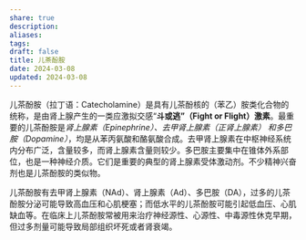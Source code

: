 ```yaml
---
share: true
description: 
aliases: 
tags: 
draft: false
title: 儿茶酚胺
date: 2024-03-08
updated: 2024-03-08
---
```

儿茶酚胺（拉丁语：Catecholamine）是具有儿茶酚核的（苯乙）胺类化合物的统称，是由肾上腺产生的一类应激拟交感“**斗或逃”（Fight or Flight）激素**。最重要的儿茶酚胺是*肾上腺素（Epinephrine）、去甲肾上腺素（正肾上腺素） 和多巴胺（Dopamine）*，均是从苯丙氨酸和酪氨酸合成。去甲肾上腺素在中枢神经系统内分布广泛，含量较多，而肾上腺素含量则较少。多巴胺主要集中在锥体外系部位，也是一种神经介质。它们是重要的典型的肾上腺素受体激动剂。不少精神兴奋剂也是儿茶酚胺的类似物。

儿茶酚胺有去甲肾上腺素（NAd）、肾上腺素（Ad）、多巴胺（DA），过多的儿茶酚胺分泌可能导致高血压和心肌梗塞；而低水平的儿茶酚胺可能引起低血压、心肌缺血等。在临床上儿茶酚胺常被用来治疗神经源性、心源性、中毒源性休克早期，但过多剂量可能导致局部组织坏死或者肾衰竭。



